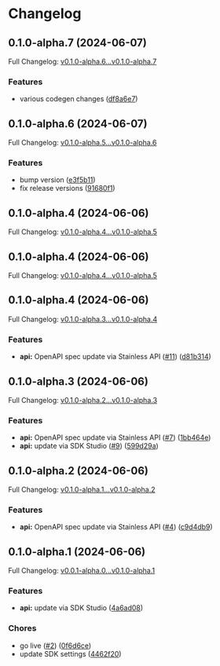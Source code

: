 # Changelog

## 0.1.0-alpha.7 (2024-06-07)

Full Changelog: [v0.1.0-alpha.6...v0.1.0-alpha.7](https://github.com/propulsion-ai/propulsionai-node/compare/v0.1.0-alpha.6...v0.1.0-alpha.7)

### Features

* various codegen changes ([df8a6e7](https://github.com/propulsion-ai/propulsionai-node/commit/df8a6e76f087dedc507b253eda807bb9d2613f23))

## 0.1.0-alpha.6 (2024-06-07)

Full Changelog: [v0.1.0-alpha.5...v0.1.0-alpha.6](https://github.com/propulsion-ai/propulsionai-node/compare/v0.1.0-alpha.5...v0.1.0-alpha.6)

### Features

* bump version ([e3f5b11](https://github.com/propulsion-ai/propulsionai-node/commit/e3f5b119f8c6a8696fa48f9967f5d01caaf15ae0))
* fix release versions ([91680f1](https://github.com/propulsion-ai/propulsionai-node/commit/91680f19d91f0eb5706c21a7a4755eebf1b68585))

## 0.1.0-alpha.4 (2024-06-06)

Full Changelog: [v0.1.0-alpha.4...v0.1.0-alpha.5](https://github.com/propulsion-ai/propulsionai-node/compare/v0.1.0-alpha.4...v0.1.0-alpha.5)

## 0.1.0-alpha.4 (2024-06-06)

Full Changelog: [v0.1.0-alpha.4...v0.1.0-alpha.5](https://github.com/propulsion-ai/propulsionai-node/compare/v0.1.0-alpha.4...v0.1.0-alpha.5)

## 0.1.0-alpha.4 (2024-06-06)

Full Changelog: [v0.1.0-alpha.3...v0.1.0-alpha.4](https://github.com/propulsion-ai/propulsionai-node/compare/v0.1.0-alpha.3...v0.1.0-alpha.4)

### Features

* **api:** OpenAPI spec update via Stainless API ([#11](https://github.com/propulsion-ai/propulsionai-node/issues/11)) ([d81b314](https://github.com/propulsion-ai/propulsionai-node/commit/d81b31443a7755dc3b5c8e9a8378c901b3cf35eb))

## 0.1.0-alpha.3 (2024-06-06)

Full Changelog: [v0.1.0-alpha.2...v0.1.0-alpha.3](https://github.com/propulsion-ai/propulsionai-node/compare/v0.1.0-alpha.2...v0.1.0-alpha.3)

### Features

* **api:** OpenAPI spec update via Stainless API ([#7](https://github.com/propulsion-ai/propulsionai-node/issues/7)) ([1bb464e](https://github.com/propulsion-ai/propulsionai-node/commit/1bb464e8f3aa27a40e6378b4cb9409b48011af4d))
* **api:** update via SDK Studio ([#9](https://github.com/propulsion-ai/propulsionai-node/issues/9)) ([599d29a](https://github.com/propulsion-ai/propulsionai-node/commit/599d29a202e9ccbedff15c63305df4aa598b553f))

## 0.1.0-alpha.2 (2024-06-06)

Full Changelog: [v0.1.0-alpha.1...v0.1.0-alpha.2](https://github.com/propulsion-ai/propulsionai-node/compare/v0.1.0-alpha.1...v0.1.0-alpha.2)

### Features

* **api:** OpenAPI spec update via Stainless API ([#4](https://github.com/propulsion-ai/propulsionai-node/issues/4)) ([c9d4db9](https://github.com/propulsion-ai/propulsionai-node/commit/c9d4db9dc46b2821abbc8b00db6bfeebdc92274c))

## 0.1.0-alpha.1 (2024-06-06)

Full Changelog: [v0.0.1-alpha.0...v0.1.0-alpha.1](https://github.com/propulsion-ai/propulsionai-node/compare/v0.0.1-alpha.0...v0.1.0-alpha.1)

### Features

* **api:** update via SDK Studio ([4a6ad08](https://github.com/propulsion-ai/propulsionai-node/commit/4a6ad08ce3d45a1914e83ba4f81f69d6eb3f3d61))


### Chores

* go live ([#2](https://github.com/propulsion-ai/propulsionai-node/issues/2)) ([0f6d6ce](https://github.com/propulsion-ai/propulsionai-node/commit/0f6d6cedfd933f2c265a8959b1c31450e464ef67))
* update SDK settings ([4462f20](https://github.com/propulsion-ai/propulsionai-node/commit/4462f20ef7b89000c00b8b464e590d7820b7fa15))
